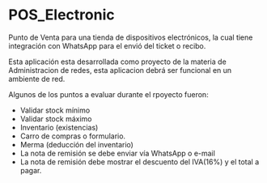 # POS_Electronic
Punto de Venta para una tienda de dispositivos electrónicos, la cual tiene integración con WhatsApp para el envió del ticket o recibo.

Esta aplicación esta desarrollada como proyecto de la materia de Administracion de redes, esta aplicacion debrá ser funcional en un ambiente de red.

Algunos de los puntos a evaluar durante el rpoyecto fueron:
- Validar stock mínimo
- Validar stock máximo
- Inventario (existencias)
- Carro de compras o formulario.
- Merma (deducción del inventario)
- La nota de remisión se debe enviar vía WhatsApp o e-mail
- La nota de remisión debe mostrar el descuento del IVA(16%)  y el total a pagar. 